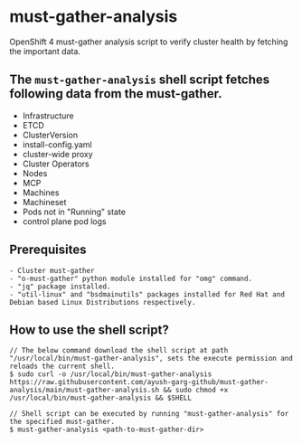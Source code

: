 # must-gather-analysis
OpenShift 4 must-gather analysis script to verify cluster health by fetching the important data.

## The `must-gather-analysis` shell script fetches following data from the must-gather.
- Infrastructure
- ETCD
- ClusterVersion
- install-config.yaml
- cluster-wide proxy
- Cluster Operators
- Nodes
- MCP
- Machines
- Machineset
- Pods not in "Running" state
- control plane pod logs

## Prerequisites
```
- Cluster must-gather
- "o-must-gather" python module installed for "omg" command.
- "jq" package installed.
- "util-linux" and "bsdmainutils" packages installed for Red Hat and Debian based Linux Distributions respectively.
```

## How to use the shell script?
```
// The below command download the shell script at path "/usr/local/bin/must-gather-analysis", sets the execute permission and reloads the current shell.
$ sudo curl -o /usr/local/bin/must-gather-analysis https://raw.githubusercontent.com/ayush-garg-github/must-gather-analysis/main/must-gather-analysis.sh && sudo chmod +x /usr/local/bin/must-gather-analysis && $SHELL

// Shell script can be executed by running "must-gather-analysis" for the specified must-gather.
$ must-gather-analysis <path-to-must-gather-dir>
```
